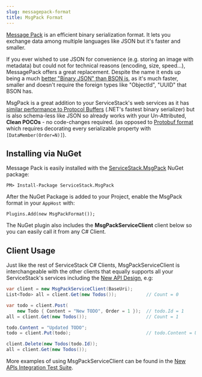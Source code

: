 ```yaml
---
slug: messagepack-format
title: MsgPack Format
---
```


[Message Pack](http://msgpack.org/) is an efficient binary serialization format. It lets you exchange data among multiple languages like JSON but it's faster and smaller. 

If you ever wished to use JSON for convenience (e.g. storing an image with metadata) but could not for technical reasons (encoding, size, speed...), MessagePack offers a great replacement. Despite the name it ends up being a much [better "Binary JSON" than BSON is](http://stackoverflow.com/questions/6355497/performant-entity-serialization-bson-vs-messagepack-vs-json), as it's much faster, smaller and doesn't require the foreign types like "ObjectId", "UUID" that BSON has.

MsgPack is a great addition to your ServiceStack's web services as it has [similar performance to Protocol Buffers](http://theburningmonk.com/2012/02/performance-test-binary-serializers-part-iii/) (.NET's fastest binary serializer) but is also schema-less like JSON so already works with your Un-Attributed, **Clean POCOs** - no code-changes required. (as opposed to [Protobuf format](/protobuf-format) which requires decorating every serializable property with `[DataMember(Order=N)]`).

## Installing via NuGet

Message Pack is easily installed with the [ServiceStack.MsgPack](https://nuget.org/packages/ServiceStack.MsgPack) NuGet package:

    PM> Install-Package ServiceStack.MsgPack

After the NuGet Package is added to your Project, enable the MsgPack format in your `AppHost` with:

    Plugins.Add(new MsgPackFormat());

The NuGet plugin also includes the **MsgPackServiceClient** client below so you can easily call it from any C# Client.

## Client Usage

Just like the rest of ServiceStack C# Clients, MsgPackServiceClient is interchangeable with the other clients that equally supports all your ServiceStack's services including the [New API Design](/api-design), e.g:

```csharp
var client = new MsgPackServiceClient(BaseUri);
List<Todo> all = client.Get(new Todos());           // Count = 0

var todo = client.Post(
    new Todo { Content = "New TODO", Order = 1 });  // todo.Id = 1
all = client.Get(new Todos());                      // Count = 1

todo.Content = "Updated TODO";
todo = client.Put(todo);                            // todo.Content = Updated TODO

client.Delete(new Todos(todo.Id));
all = client.Get(new Todos());   
```

More examples of using MsgPackServiceClient can be found in the [New APIs Integration Test Suite](https://github.com/ServiceStack/ServiceStack/blob/master/tests/RazorRockstars.Console.Files/ReqStarsService.cs).
